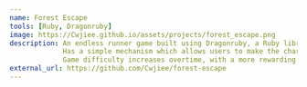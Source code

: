 ```yaml
---
name: Forest Escape
tools: [Ruby, Dragonruby]
image: https://Cwjiee.github.io/assets/projects/forest_escape.png
description: An endless runner game built using Dragonruby, a Ruby library for game development.
             Has a simple mechanism which allows users to make the character jump and attack.
             Game difficulty increases overtime, with a more rewarding score.
external_url: https://github.com/Cwjiee/forest-escape
---
```

